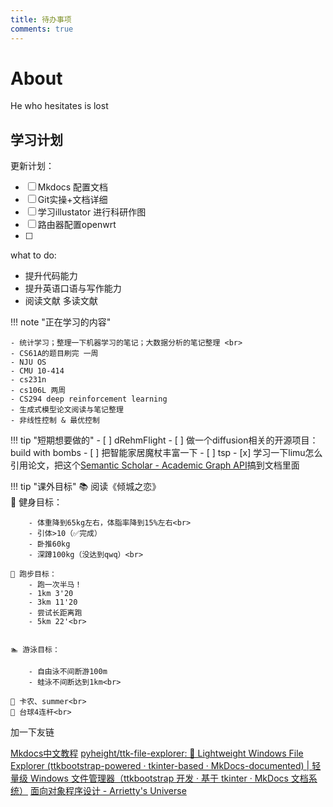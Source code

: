 ```yaml
---
title: 待办事项
comments: true
---
```


# About

He who hesitates is lost


## 学习计划

更新计划：

- [ ] Mkdocs 配置文档
- [ ] Git实操+文档详细
- [ ] 学习illustator 进行科研作图
- [ ] 路由器配置openwrt
- [ ] 



what to do:

- 提升代码能力
- 提升英语口语与写作能力
- 阅读文献 多读文献


!!! note "正在学习的内容"

    - 统计学习；整理一下机器学习的笔记；大数据分析的笔记整理 <br>
    - CS61A的题目刷完 一周
    - NJU OS
    - CMU 10-414
    - cs231n
    - cs106L 两周
    - CS294 deep reinforcement learning
    - 生成式模型论文阅读与笔记整理
    - 非线性控制 & 最优控制
    
    

!!! tip "短期想要做的"
    - [ ] dRehmFlight
    - [ ] 做一个diffusion相关的开源项目： build with bombs
    - [ ] 把智能家居魔杖丰富一下
    - [ ] tsp
    - [x] 学习一下limu怎么引用论文，把这个[Semantic Scholar - Academic Graph API](https://api.semanticscholar.org/api-docs/graph)搞到文档里面


    
!!! tip "课外目标"
    📚 阅读《倾城之恋》<br>
    💪 健身目标：
        
        - 体重降到65kg左右，体脂率降到15%左右<br>
        - 引体>10（✅完成）
        - 卧推60kg
        - 深蹲100kg（没达到qwq）<br>
    
    🏃 跑步目标：
        - 跑一次半马！
        - 1km 3'20
        - 3km 11'20 
        - 尝试长距离跑
        - 5km 22'<br>
        
        
    🏊 游泳目标：
        
        - 自由泳不间断游100m
        - 蛙泳不间断达到1km<br>
    
    🎹 卡农、summer<br>
    🎱 台球4连杆<br>


加一下友链

[Mkdocs中文教程](https://wcowin.work/Mkdocs-Wcowin/)
[pyheight/ttk-file-explorer: 📂 Lightweight Windows File Explorer (ttkbootstrap-powered · tkinter-based · MkDocs-documented) | 轻量级 Windows 文件管理器（ttkbootstrap 开发 · 基于 tkinter · MkDocs 文档系统）](https://github.com/pyheight/ttk-file-explorer)
[面向对象程序设计 - Arrietty's Universe](https://arriettych.github.io/%E8%AE%A1%E7%AE%97%E6%9C%BA/OOP/)